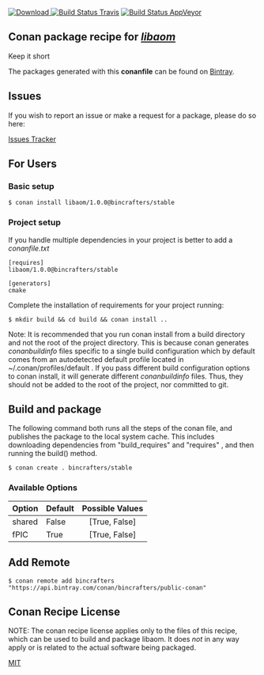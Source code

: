 [![Download](https://api.bintray.com/packages/bincrafters/public-conan/libaom%3Abincrafters/images/download.svg) ](https://bintray.com/bincrafters/public-conan/libaom%3Abincrafters/_latestVersion)
[![Build Status Travis](https://travis-ci.com/bincrafters/conan-libaom.svg?branch=stable%2F1.0.0)](https://travis-ci.com/bincrafters/conan-libaom)
[![Build Status AppVeyor](https://ci.appveyor.com/api/projects/status/github/bincrafters/conan-libaom?branch=stable%2F1.0.0&svg=true)](https://ci.appveyor.com/project/bincrafters/conan-libaom)

## Conan package recipe for [*libaom*](https://aomedia.googlesource.com/aom)

Keep it short

The packages generated with this **conanfile** can be found on [Bintray](https://bintray.com/bincrafters/public-conan/libaom%3Abincrafters).


## Issues

If you wish to report an issue or make a request for a package, please do so here:

[Issues Tracker](https://github.com/bincrafters/community/issues)


## For Users

### Basic setup

    $ conan install libaom/1.0.0@bincrafters/stable

### Project setup

If you handle multiple dependencies in your project is better to add a *conanfile.txt*

    [requires]
    libaom/1.0.0@bincrafters/stable

    [generators]
    cmake

Complete the installation of requirements for your project running:

    $ mkdir build && cd build && conan install ..

Note: It is recommended that you run conan install from a build directory and not the root of the project directory.  This is because conan generates *conanbuildinfo* files specific to a single build configuration which by default comes from an autodetected default profile located in ~/.conan/profiles/default .  If you pass different build configuration options to conan install, it will generate different *conanbuildinfo* files.  Thus, they should not be added to the root of the project, nor committed to git.


## Build and package

The following command both runs all the steps of the conan file, and publishes the package to the local system cache.  This includes downloading dependencies from "build_requires" and "requires" , and then running the build() method.

    $ conan create . bincrafters/stable


### Available Options
| Option        | Default | Possible Values  |
| ------------- |:----------------- |:------------:|
| shared      | False |  [True, False] |
| fPIC      | True |  [True, False] |


## Add Remote

    $ conan remote add bincrafters "https://api.bintray.com/conan/bincrafters/public-conan"


## Conan Recipe License

NOTE: The conan recipe license applies only to the files of this recipe, which can be used to build and package libaom.
It does *not* in any way apply or is related to the actual software being packaged.

[MIT](https://github.com/feliwir/conan-libaom/blob/stable/1.0.0/LICENSE.md)
